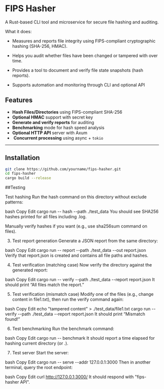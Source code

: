 # FIPS Hasher

A Rust-based CLI tool and microservice for secure file hashing and auditing.

What it does:

- Measures and reports file integrity using FIPS-compliant cryptographic hashing (SHA-256, HMAC).

- Helps you audit whether files have been changed or tampered with over time.

- Provides a tool to document and verify file state snapshots (hash reports).

- Supports automation and monitoring through CLI and optional API

## Features

-  **Hash Files/Directories** using FIPS-compliant SHA-256
-  **Optional HMAC** support with secret key
-  **Generate and verify reports** for auditing
-  **Benchmarking** mode for hash speed analysis
-  **Optional HTTP API** server with Axum
- ️ **Concurrent processing** using async + `tokio`

---

## Installation

```bash
git clone https://github.com/yourname/fips-hasher.git
cd fips-hasher
cargo build --release
```

##Testing

Test hashing
Run the hash command on this directory without exclude patterns:

bash
Copy
Edit
cargo run -- hash --path ./test_data
You should see SHA256 hashes printed for all files including .log.

Manually verify hashes if you want (e.g., use sha256sum command on files).

3. Test report generation
Generate a JSON report from the same directory:

bash
Copy
Edit
cargo run -- report --path ./test_data --out report.json
Verify that report.json is created and contains all file paths and hashes.

4. Test verification (matching case)
Now verify the directory against the generated report:

bash
Copy
Edit
cargo run -- verify --path ./test_data --report report.json
It should print “All files match the report.”

5. Test verification (mismatch case)
Modify one of the files (e.g., change content in file1.txt), then run the verify command again:

bash
Copy
Edit
echo "tampered content" > ./test_data/file1.txt
cargo run -- verify --path ./test_data --report report.json
It should print “Mismatch found!”

6. Test benchmarking
Run the benchmark command:

bash
Copy
Edit
cargo run -- benchmark
It should report a time elapsed for hashing current directory (or .).

7. Test server
Start the server:

bash
Copy
Edit
cargo run -- serve --addr 127.0.0.1:3000
Then in another terminal, query the root endpoint:

bash
Copy
Edit
curl http://127.0.0.1:3000/
It should respond with "fips-hasher API".

